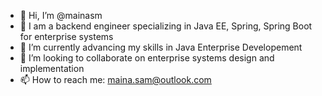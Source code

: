 - 👋 Hi, I’m @mainasm
- 👀 I am a backend engineer specializing in Java EE, Spring, Spring Boot for enterprise systems
- 🌱 I’m currently advancing my skills in Java Enterprise Developement 
- 💞️ I’m looking to collaborate on enterprise systems design and implementation
- 📫 How to reach me: maina.sam@outlook.com

<!---
mainasm/mainasm is a ✨ special ✨ repository because its `README.md` (this file) appears on your GitHub profile.
You can click the Preview link to take a look at your changes.
--->
